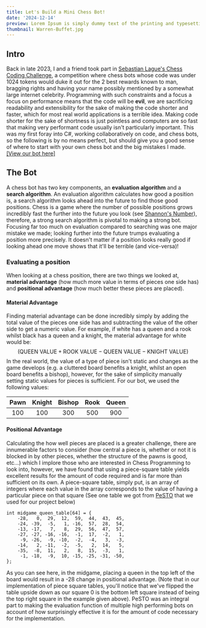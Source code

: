 ```yaml
---
title: Let's Build a Mini Chess Bot!
date: '2024-12-14'
preview: Lorem Ipsum is simply dummy text of the printing and typesetting industry. Lorem Ipsum has been the industry's standard dummy text ever since the 1500s, when an unknown printer took a galley of type and scrambled it to make a type specimen book.
thumbnail: Warren-Buffet.jpg
---
```


## Intro
Back in late 2023, I and a friend took part in [Sebastian Lague's Chess Coding Challenge](https://github.com/SebLague/Chess-Challenge), a competition where chess bots whose code was under 1024 tokens would duke it out for the 2 best rewards known to man, bragging rights and having your name possibly mentioned by a somewhat large internet celebrity.
Programming with such constraints and a focus a focus on performance means that the code will be **evil**, we are sacrificing readability and extensibility for the sake of making the code shorter and faster, which for most real world applications is a terrible idea. Making code shorter for the sake of shortness is just pointless and computers are so fast that making very performant code usually isn't particularly important.
This was my first foray into C#, working collaboratively on code, and chess bots, so the following is by no means perfect, but should give you a good sense of where to start with your own chess bot and the big mistakes I made.
[[View our bot here]](https://github.com/KennethOnGitHub/KnightToE4F)


## The Bot
A chess bot has two key components, an **evaluation algorithm** and a **search algorithm**. An evaluation algorithm calculates how good a position is, a search algorithm looks ahead into the future to find those good positions. 
Chess is a game where the number of possible positions grows incredibly fast the further into the future you look (see [Shannon's Number](https://en.wikipedia.org/wiki/Shannon_number)), therefore, a strong search algorithm is pivotal to making a strong bot. Focusing far too much on evaluation compared to searching was one major mistake we made; looking further into the future trumps evaluating a position more precisely. It doesn't matter if a position looks really good if looking ahead one move shows that it'll be terrible (and vice-versa)!

### Evaluating a position
When looking at a chess position, there are two things we looked at, **material advantage** (how much more value in terms of pieces one side has) and **positional advantage** (how much better these pieces are placed).

#### Material Advantage
Finding material advantage can be done incredibly simply by adding the total value of the pieces one side has and subtracting the value of the other side to get a numeric value. For example, if white has a queen and a rook whilst black has a queen and a knight, the material advantage for white would be: $$(\text{QUEEN VALUE} + \text{ROOK VALUE} - \text{QUEEN VALUE} - \text{KNIGHT VALUE})$$
In the real world, the value of a type of piece isn't static and changes as the game develops (e.g. a cluttered board benefits a knight, whilst an open board benefits a bishop), however, for the sake of simplicity manually setting static values for pieces is sufficient. For our bot, we used the following values:

| Pawn | Knight | Bishop | Rook | Queen |
| :--: | :----: | :----: | :--: | :---: |
| 100  |    100 |    300 |  500 |   900 | 

#### Positional Advantage
Calculating the how well pieces are placed is a greater challenge, there are innumerable factors to consider (how central a piece is, whether or not it is blocked in by other pieces, whether the structure of the pawns is good, etc...) which I implore those who are interested in Chess Programming to look into, however, we have found that using a piece-square table yields excellent results for the amount of code required and is far more than sufficient on its own. A piece-square table, simply put, is an array of integers where each value in the array corresponds to the value of having a particular piece on that square (See one table we got from [PeSTO](https://www.chessprogramming.org/PeSTO%27s_Evaluation_Function) that we used for our project below)
```Csharp
int midgame_queen_table[64] = {
    -28,   0,  29,  12,  59,  44,  43,  45,
    -24, -39,  -5,   1, -16,  57,  28,  54,
    -13, -17,   7,   8,  29,  56,  47,  57,
    -27, -27, -16, -16,  -1,  17,  -2,   1,
     -9, -26,  -9, -10,  -2,  -4,   3,  -3,
    -14,   2, -11,  -2,  -5,   2,  14,   5,
    -35,  -8,  11,   2,   8,  15,  -3,   1,
     -1, -18,  -9,  10, -15, -25, -31, -50,
};
```
As you can see here, in the midgame, placing a queen in the top left of the board would result in a -28 change in positional advantage. (Note that in our implementation of piece square tables, you'll notice that we've flipped the table upside down as our square 0 is the bottom left square instead of being the top right square in the example given above). 
PeSTO was an integral part to making the evaluation function of multiple high performing bots on account of how surprisingly effective it is for the amount of code necessary for the implementation.